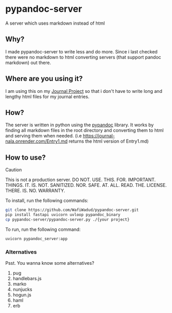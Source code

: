 # pypandoc-server

A server which uses markdown instead of html

## Why?

I made pypandoc-server to write less and do more. Since i last checked there were no markdown to html converting servers (that support pandoc markdown) out there.

## Where are you using it?

I am using this on my [Journal Project](https://github.com/WafiWadud/Journal) so that i don't have to write long and lengthy html files for my journal entries.

## How?

The server is written in python using the [pypandoc]() library. It works by finding all markdown files in the root directory and converting them to html and serving them when needed. (i.e https://journal-nala.onrender.com/Entry1.md returns the html version of Entry1.md)

## How to use?

> [!CAUTION]
> This is not a production server. DO NOT. USE. THIS. FOR. IMPORTANT. THINGS. IT. IS. NOT. SANITIZED. NOR. SAFE. AT. ALL. READ. THE. LICENSE. THERE. IS. NO. WARRANTY.

To install, run the following commands:

```bash
git clone https://github.com/WafiWadud/pypandoc-server.git
pip install fastapi uvicorn uvloop pypandoc_binary
cp pypandoc-server/pypandoc-server.py ./{your project}
```

To run, run the following command:

```bash
uvicorn pypandoc_server:app
```

### Alternatives

Psst. You wanna know some alternatives?

1. pug
2. handlebars.js
3. marko
4. nunjucks
5. hogun.js
6. haml
7. erb
